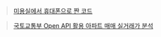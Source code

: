 

> [미용실에서 휴대폰으로 짠 코드](https://gist.github.com/heuiy/05fbd4ab42427c8b937a0afd491d1ebe)

> [국토교통부 Open API 활용 아파트 매매 실거래가 분석](https://colab.research.google.com/drive/1pwbE6Jkahti9RHAGU0Ex8VWWRgcd4vkF)


